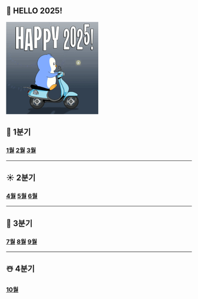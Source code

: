 ## 🎉 HELLO 2025!
<img src="../Image/2025.png" height="250" width="250">

## 🌿 1분기
### [1월](month/1월) [2월](month/2월) [3월](month/3월)

---
## ☀️ 2분기
### [4월](month/4월) [5월](month/5월) [6월](month/6월)

---
## 🍁 3분기
### [7월](month/7월) [8월](month/8월) [9월](month/9월)

---
## ☃️ 4분기
### [10월](month/10월)